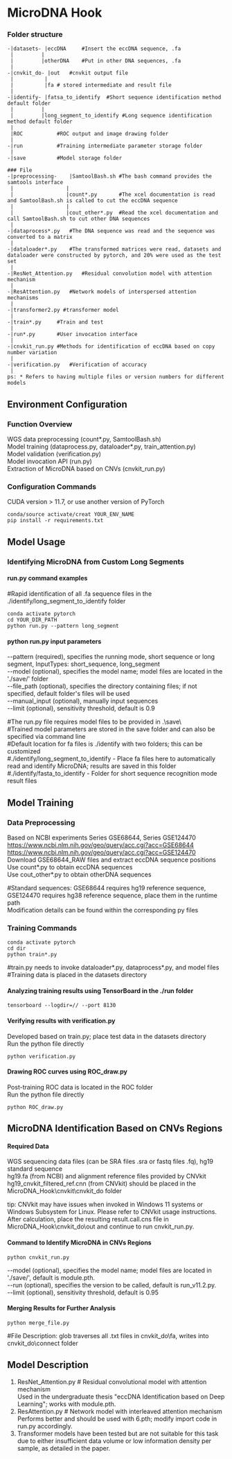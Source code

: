 # MicroDNA Hook

### Folder structure

``` 
-|datasets- |eccDNA	    #Insert the eccDNA sequence, .fa
 |		   |
 | 		   |otherDNA	#Put in other DNA sequences, .fa
 |
-|cnvkit_do- |out	#cnvkit output file
 |		    |
 | 		    |fa	# stored intermediate and result file 
 |
-|identify- |fatsa_to_identify	#Short sequence identification method default folder
 |		   |
 | 		   |long_segment_to_identify #Long sequence identification method default folder
 |
 |ROC			#ROC output and image drawing folder
 |
-|run			#Training intermediate parameter storage folder
 |
-|save		    #Model storage folder

### File
-|preprocessing-	|SamtoolBash.sh	#The bash command provides the samtools interface
 |			       |
 |			       |count*.py		#The xcel documentation is read and SamtoolBash.sh is called to cut the eccDNA sequence
 |			       |
 |			       |cout_other*.py	#Read the xcel documentation and call SamtoolBash.sh to cut other DNA sequences
 |
-|dataprocess*.py	#The DNA sequence was read and the sequence was converted to a matrix
 |
-|dataloader*.py	#The transformed matrices were read, datasets and dataloader were constructed by pytorch, and 20% were used as the test set
 |
-|ResNet_Attention.py	#Residual convolution model with attention mechanism
 |
-|ResAttention.py	#Network models of interspersed attention mechanisms
 |
-|transformer2.py #transformer model
 |
-|train*.py		#Train and test
 |
-|run*.py		#User invocation interface
 |
-|cnvkit_run.py	#Methods for identification of eccDNA based on copy number variation
 |
-|verification.py	#Verification of accuracy
 |
ps: * Refers to having multiple files or version numbers for different models
```
## Environment Configuration
### Function Overview
WGS data preprocessing (count*.py, SamtoolBash.sh)<br /> Model training (dataprocess.py, dataloader*.py, train_attention.py)<br /> Model validation (verification.py)<br /> Model invocation API (run.py)<br /> Extraction of MicroDNA based on CNVs (cnvkit_run.py)
### Configuration Commands
CUDA version > 11.7, or use another version of PyTorch<br />
``` 
conda/source activate/creat YOUR_ENV_NAME
pip install -r requirements.txt
``` 
## Model Usage
### Identifying MicroDNA from Custom Long Segments
#### run.py command examples
#Rapid identification of all .fa sequence files in the ./identify/long_segment_to_identify folder<br />
``` 
conda activate pytorch
cd YOUR_DIR_PATH
python run.py --pattern long_segment 
``` 
#### python run.py input parameters<br />
--pattern (required), specifies the running mode, short sequence or long segment, InputTypes: short_sequence, long_segment<br /> --model (optional), specifies the model name; model files are located in the './save/' folder<br /> --file_path (optional), specifies the directory containing files; if not specified, default folder's files will be used<br /> --manual_input (optional), manually input sequences<br /> --limit (optional), sensitivity threshold, default is 0.9<br />

#The run.py file requires model files to be provided in .\save\ <br />
#Trained model parameters are stored in the save folder and can also be specified via command line<br />
#Default location for fa files is ./identify with two folders; this can be customized<br />
#./identify/long_segment_to_identify - Place fa files here to automatically read and identify MicroDNA; results are saved in this folder<br />
#./identify/fasta_to_identify - Folder for short sequence recognition mode result files<br />

## Model Training
### Data Preprocessing
Based on NCBI experiments Series GSE68644, Series GSE124470<br /> https://www.ncbi.nlm.nih.gov/geo/query/acc.cgi?acc=GSE68644<br /> https://www.ncbi.nlm.nih.gov/geo/query/acc.cgi?acc=GSE124470<br /> Download GSE68644_RAW files and extract eccDNA sequence positions<br /> Use count*.py to obtain eccDNA sequences<br /> Use cout_other*.py to obtain otherDNA sequences<br />

#Standard sequences: GSE68644 requires hg19 reference sequence, GSE124470 requires hg38 reference sequence, place them in the runtime path<br />
Modification details can be found within the corresponding py files<br />

### Training Commands
``` 
conda activate pytorch
cd dir
python train*.py
``` 
#train.py needs to invoke dataloader*.py, dataprocess*.py, and model files<br />
#Training data is placed in the datasets directory<br />

#### Analyzing training results using TensorBoard in the ./run folder
``` 
tensorboard --logdir=// --port 8130
``` 

#### Verifying results with verification.py
Developed based on train.py; place test data in the datasets directory<br /> Run the python file directly<br />
``` 
python verification.py
``` 
#### Drawing ROC curves using ROC_draw.py
Post-training ROC data is located in the ROC folder<br /> Run the python file directly<br />
``` 
python ROC_draw.py
``` 
## MicroDNA Identification Based on CNVs Regions
#### Required Data
WGS sequencing data files (can be SRA files .sra or fastq files .fq), hg19 standard sequence<br /> hg19.fa (from NCBI) and alignment reference files provided by CNVkit<br /> hg19_cnvkit_filtered_ref.cnn (from CNVkit) should be placed in the MicroDNA_Hook\cnvkit\cnvkit_do folder<br />

tip: CNVkit may have issues when invoked in Windows 11 systems or Windows Subsystem for Linux. Please refer to CNVkit usage instructions. After calculation, place the resulting result.call.cns file in MicroDNA_Hook\cnvkit_do\out and continue to run cnvkit_run.py.<br />

#### Command to Identify MicroDNA in CNVs Regions
``` 
python cnvkit_run.py
``` 
--model (optional), specifies the model name; model files are located in './save/', default is module.pth.<br /> --run (optional), specifies the version to be called, default is run_v11.2.py.<br /> --limit (optional), sensitivity threshold, default is 0.95<br />

#### Merging Results for Further Analysis
``` 
python merge_file.py
``` 
#File Description: glob traverses all .txt files in cnvkit_do\fa, writes into cnvkit_do\connect folder<br />

## Model Description
1. ResNet_Attention.py # Residual convolutional model with attention mechanism<br /> Used in the undergraduate thesis "eccDNA Identification based on Deep Learning"; works with module.pth.<br />
2. ResAttention.py # Network model with interleaved attention mechanism<br /> Performs better and should be used with 6.pth; modify import code in run.py accordingly.<br />
3. Transformer models have been tested but are not suitable for this task due to either insufficient data volume or low information density per sample, as detailed in the paper.<br />
